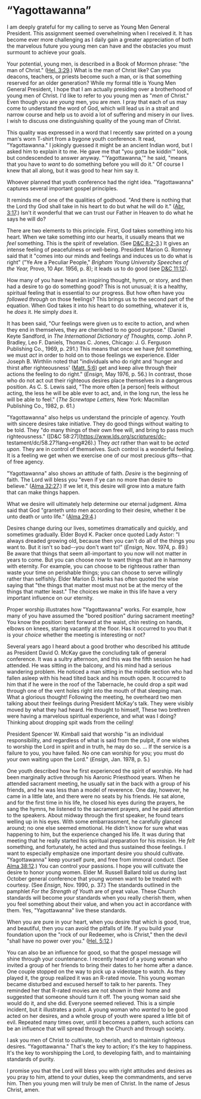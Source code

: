 # “Yagottawanna”

I am deeply grateful for my calling to serve as Young Men General President.
This assignment seemed overwhelming when I received it. It has become ever
more challenging as I daily gain a greater appreciation of both the marvelous
future you young men can have and the obstacles you must surmount to achieve
your goals.

Your potential, young men, is described in a Book of Mormon phrase: "the man
of Christ." ([Hel.
3:29](https://www.lds.org/scriptures/bofm/hel/3.29?lang=eng#28).) What is the
man of Christ like? Can you deacons, teachers, or priests become such a man,
or is that something reserved for an older generation? While my formal title
is Young Men General President, I hope that I am actually presiding over a
brotherhood of young men of Christ. I'd like to refer to you young men as
"_men_ of Christ." Even though you are _young_ men, you are _men._ I pray that
each of us may come to understand the word of God, which will lead us in a
strait and narrow course and help us to avoid a lot of suffering and misery in
our lives. I wish to discuss one distinguishing quality of the young man of
Christ.

This quality was expressed in a word that I recently saw printed on a young
man's worn T-shirt from a bygone youth conference. It read, "Yagottawanna." I
jokingly guessed it might be an ancient Indian word, but I asked him to
explain it to me. He gave me that "you gotta be kiddin'" look, but
condescended to answer anyway. "'Yagottawanna,'" he said, "means that you have
to _want_ to do something before you will do it." Of course I knew that all
along, but it was good to hear him say it.

Whoever planned that youth conference had the right idea. "Yagottawanna"
captures several important gospel principles.

It reminds me of one of the qualities of godhood. "And there is nothing that
the Lord thy God shall take in his heart to do but what he will do it." ([Abr.
3:17](https://www.lds.org/scriptures/pgp/abr/3.17?lang=eng#16).) Isn't it
wonderful that we can trust our Father in Heaven to do what he says he will
do?

There are two elements to this principle. First, God takes something into his
heart. When we take something into our hearts, it usually means that we _feel_
something. This is the spirit of revelation. (See [D&amp;C
8:2-3](https://www.lds.org/scriptures/dc-testament/dc/8.2-3?lang=eng#1).) It
gives an intense feeling of peacefulness or well-being. President Marion G.
Romney said that it "comes into our minds and feelings and induces us to do
what is right" ("Ye Are a Peculiar People," _Brigham Young University Speeches
of the Year,_ Provo, 10 Apr. 1956, p. 8); it leads us to do good (see [D&amp;C
11:12](https://www.lds.org/scriptures/dc-testament/dc/11.12?lang=eng#11)).

How many of you have heard an inspiring thought, hymn, or story, and then had
a desire to go do something good? This is not unusual; it is a healthy,
spiritual feeling that is essential to our progress. But how often have you
_followed through_ on those feelings? This brings us to the second part of the
equation. When God takes it into his heart to do something, whatever it is, he
_does_ it. He simply _does_ it.

It has been said, "Our feelings were given us to excite to action, and when
they end in themselves, they are cherished to no good purpose." (Daniel Keyte
Sandford, in _The International Dictionary of Thoughts,_ comp. John P.
Bradley, Leo F. Daniels, Thomas C. Jones, Chicago: J. G. Ferguson Publishing
Co., 1969, p. 291.) This means that once we have _felt_ something, we must
_act_ in order to hold on to those feelings we experience. Elder Joseph B.
Wirthlin noted that "individuals who do right and 'hunger and thirst after
righteousness' ([Matt.
5:6](https://www.lds.org/scriptures/nt/matt/5.6?lang=eng#5)) get and keep
alive through their actions the feeling to do right." (_Ensign,_ May 1976, p.
56.) In contrast, those who do not act out their righteous desires place
themselves in a dangerous position. As C. S. Lewis said, "The more often [a
person] feels without acting, the less he will be able ever to act, and, in
the long run, the less he will be able to feel." (_The Screwtape Letters,_ New
York: Macmillan Publishing Co., 1982, p. 61.)

"Yagottawanna" also helps us understand the principle of agency. Youth with
sincere desires take initiative. They do good things without waiting to be
told. They "do many things of their own free will, and bring to pass much
righteousness." ([D&amp;C 58:27](https://www.lds.org/scriptures/dc-
testament/dc/58.27?lang=eng#26).) They _act_ rather than wait to be _acted
upon._ They are in control of themselves. Such control is a wonderful feeling.
It is a feeling we get when we exercise one of our most precious gifts--that
of free agency.

"Yagottawanna" also shows an attitude of faith. _Desire_ is the beginning of
faith. The Lord will bless you "even if ye can no more than desire to
believe." ([Alma
32:27](https://www.lds.org/scriptures/bofm/alma/32.27?lang=eng#26).) If we let
it, this desire will grow into a mature faith that can make things happen.

What we desire will ultimately help determine our eternal judgment. Alma said
that God "granteth unto men according to their desire, whether it be unto
death or unto life." ([Alma
29:4](https://www.lds.org/scriptures/bofm/alma/29.4?lang=eng#3).)

Desires change during our lives, sometimes dramatically and quickly, and
sometimes gradually. Elder Boyd K. Packer once quoted Lady Astor: "I always
dreaded growing old, because then you can't do all of the things you want to.
But it isn't so bad--you don't want to!" (_Ensign,_ Nov. 1974, p. 89.) Be
aware that things that seem all-important to you now will not matter in years
to come. But you can choose now to want things that are in harmony with
eternity. For example, you can choose to be righteous rather than waste your
time on perishable things; you can choose to serve willingly rather than
selfishly. Elder Marion D. Hanks has often quoted the wise saying that "the
things that matter most must not be at the mercy of the things that matter
least." The choices we make in this life have a very important influence on
our eternity.

Proper worship illustrates how "Yagottawanna" works. For example, how many of
you have assumed the "bored position" during sacrament meeting? You know the
position: bent forward at the waist, chin resting on hands, elbows on knees,
staring vacantly at the floor. Has it occurred to you that it is your _choice_
whether the meeting is interesting or not?

Several years ago I heard about a good brother who described his attitude as
President David O. McKay gave the concluding talk of general conference. It
was a sultry afternoon, and this was the fifth session he had attended. He was
sitting in the balcony, and his mind had a serious wandering problem. He
noticed a man sitting in the middle section who had fallen asleep with his
head tilted back and his mouth open. It occurred to him that if he were in the
roof of the Tabernacle, he could drop a spit wad through one of the vent holes
right into the mouth of that sleeping man. What a glorious thought! Following
the meeting, he overheard two men talking about their feelings during
President McKay's talk. They were visibly moved by what they had heard. He
thought to himself, These two brethren were having a marvelous spiritual
experience, and what was I doing? Thinking about dropping spit wads from the
ceiling!

President Spencer W. Kimball said that worship "is an individual
responsibility, and regardless of what is said from the pulpit, if one wishes
to worship the Lord in spirit and in truth, he may do so. ... If the service is
a failure to you, you have failed. No one can worship for you; you must do
your own waiting upon the Lord." (_Ensign,_ Jan. 1978, p. 5.)

One youth described how he first experienced the spirit of worship. He had
been marginally active through his Aaronic Priesthood years. When he attended
sacrament meeting, he usually sat in the back with a group of his friends, and
he was less than a model of reverence. One day, however, he came in a little
late, and there were no seats by his friends. He sat alone, and for the first
time in his life, he closed his eyes during the prayers, he sang the hymns, he
listened to the sacrament prayers, and he paid attention to the speakers.
About midway through the first speaker, he found tears welling up in his eyes.
With some embarrassment, he carefully glanced around; no one else seemed
emotional. He didn't know for sure what was happening to him, but the
experience changed his life. It was during that meeting that he really started
his spiritual preparation for his mission. He _felt_ something, and
fortunately, he acted and thus sustained those feelings. I want to especially
emphasize one important desire you should cultivate. "Yagottawanna" keep
yourself pure, and free from immoral conduct. (See [Alma
38:12](https://www.lds.org/scriptures/bofm/alma/38.12?lang=eng#11).) You can
control your passions. I hope you will cultivate the desire to honor young
women. Elder M. Russell Ballard told us during last October general conference
that young women want to be treated with courtesy. (See _Ensign,_ Nov. 1990,
p. 37.) The standards outlined in the pamphlet _For the Strength of Youth_ are
of great value. These Church standards will become _your_ standards when you
really cherish them, when you feel something about their value, and when you
act in accordance with them. Yes, "Yagottawanna" live these standards.

When you are pure in your heart, when you desire that which is good, true, and
beautiful, then you can avoid the pitfalls of life. If you build your
foundation upon the "rock of our Redeemer, who is Christ," then the devil
"shall have no power over you." ([Hel.
5:12](https://www.lds.org/scriptures/bofm/hel/5.12?lang=eng#11).)

You can also be an influence for good, so that the gospel message will shine
through your countenance. I recently heard of a young woman who invited a
group of her friends to bring their dates to her home after a dance. One
couple stopped on the way to pick up a videotape to watch. As they played it,
the group realized it was an R-rated movie. This young woman became disturbed
and excused herself to talk to her parents. They reminded her that R-rated
movies are not shown in their home and suggested that someone should turn it
off. The young woman said she would do it, and she did. Everyone seemed
relieved. This is a simple incident, but it illustrates a point. A young woman
who _wanted_ to be good acted on her desires, and a whole group of youth were
spared a little bit of evil. Repeated many times over, until it becomes a
pattern, such actions can be an influence that will spread through the Church
and through society.

I ask you men of Christ to cultivate, to cherish, and to maintain righteous
desires. "Yagottawanna." That's the key to action; it's the key to happiness.
It's the key to worshipping the Lord, to developing faith, and to maintaining
standards of purity.

I promise you that the Lord will bless you with right attitudes and desires as
you pray to him, attend to your duties, keep the commandments, and serve him.
Then you young men will truly be men of Christ. In the name of Jesus Christ,
amen.

